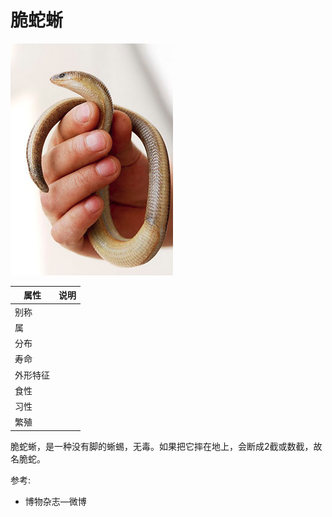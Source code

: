 # 脆蛇蜥

![](01.png)

|属性|说明|
| ---- | ---- |
| 别称||
| 属||
| 分布||
| 寿命||
| 外形特征||
| 食性||
| 习性||
| 繁殖||

脆蛇蜥，是一种没有脚的蜥蜴，无毒。如果把它摔在地上，会断成2截或数截，故名脆蛇。

参考:
- 博物杂志—微博
